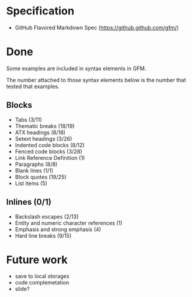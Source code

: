 # Specification
* GitHub Flavored Markdown Spec (https://github.github.com/gfm/)

# Done
Some examples are included in syntax elements in GFM.

The number attached to those syntax elements below is the number that tested that examples.

## Blocks
* Tabs (3/11)
* Thematic breaks (18/19)
* ATX headings (8/18)
* Setext headings (3/26)
* Indented code blocks (8/12)
* Fenced code blocks (3/28)
* Link Reference Definition (1)
* Paragraphs (8/8)
* Blank lines (1/1)
* Block quotes (19/25)
* List items (5)

## Inlines (0/1)
* Backslash escapes (2/13)
* Entity and numeric character references (1)
* Emphasis and strong emphasis (4)
* Hard line breaks (9/15)

# Future work
* save to local storages
* code complemetation
* slide?